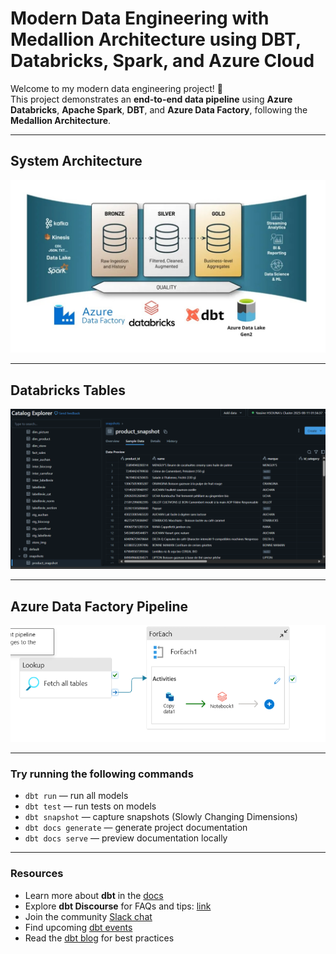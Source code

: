 # Modern Data Engineering with Medallion Architecture using DBT, Databricks, Spark, and Azure Cloud

Welcome to my modern data engineering project! 🚀  
This project demonstrates an **end-to-end data pipeline** using **Azure Databricks**, **Apache Spark**, **DBT**, and **Azure Data Factory**, following the **Medallion Architecture**.

---

## System Architecture
![Architecture Diagram](https://raw.githubusercontent.com/YHSsouna/Azure-Databricks-DBT/master/System%20Architecture.jpeg)

---

## Databricks Tables
![Databricks Tables](https://github.com/YHSsouna/Azure-Databricks-DBT/blob/master/Screenshot%202025-08-14%20153220.png)

---

## Azure Data Factory Pipeline
![Azure Data Factory Pipeline](https://github.com/YHSsouna/Azure-Databricks-DBT/blob/master/adf_pipeline.png)

---
### Try running the following commands
- `dbt run` — run all models  
- `dbt test` — run tests on models  
- `dbt snapshot` — capture snapshots (Slowly Changing Dimensions)  
- `dbt docs generate` — generate project documentation  
- `dbt docs serve` — preview documentation locally  

---

### Resources
- Learn more about **dbt** in the [docs](https://docs.getdbt.com/docs/introduction)  
- Explore **dbt Discourse** for FAQs and tips: [link](https://discourse.getdbt.com/)  
- Join the community [Slack chat](https://community.getdbt.com/)  
- Find upcoming [dbt events](https://events.getdbt.com)  
- Read the [dbt blog](https://blog.getdbt.com/) for best practices
